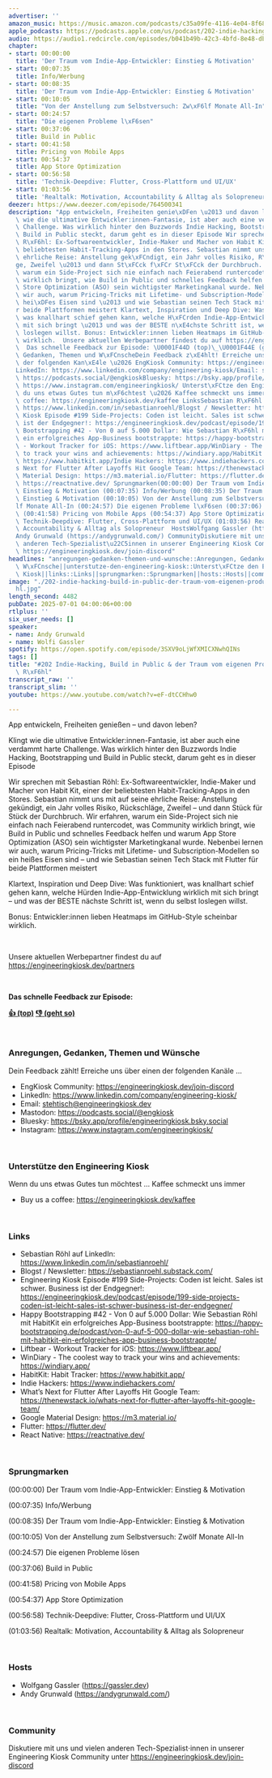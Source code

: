 ```yaml
---
advertiser: ''
amazon_music: https://music.amazon.com/podcasts/c35a09fe-4116-4e04-8f68-77d61b112e46/episodes/8e23ba8f-85a9-4a58-b356-c171f1f454ca/engineering-kiosk-202-indie-hacking-build-in-public-der-traum-vom-eigenen-produkt-mit-sebastian-r%C3%B6hl
apple_podcasts: https://podcasts.apple.com/us/podcast/202-indie-hacking-build-in-public-der-traum-vom-eigenen/id1603082924?i=1000715233452&uo=4
audio: https://audio1.redcircle.com/episodes/b041b49b-42c3-4bfd-8e48-dbd422740928/stream.mp3
chapter:
- start: 00:00:00
  title: 'Der Traum vom Indie-App-Entwickler: Einstieg & Motivation'
- start: 00:07:35
  title: Info/Werbung
- start: 00:08:35
  title: 'Der Traum vom Indie-App-Entwickler: Einstieg & Motivation'
- start: 00:10:05
  title: "Von der Anstellung zum Selbstversuch: Zw\xF6lf Monate All-In"
- start: 00:24:57
  title: "Die eigenen Probleme l\xF6sen"
- start: 00:37:06
  title: Build in Public
- start: 00:41:58
  title: Pricing von Mobile Apps
- start: 00:54:37
  title: App Store Optimization
- start: 00:56:58
  title: 'Technik-Deepdive: Flutter, Cross-Plattform und UI/UX'
- start: 01:03:56
  title: 'Realtalk: Motivation, Accountability & Alltag als Solopreneur'
deezer: https://www.deezer.com/episode/764500341
description: "App entwickeln, Freiheiten genie\xDFen \u2013 und davon leben? Klingt\
  \ wie die ultimative Entwickler:innen-Fantasie, ist aber auch eine verdammt harte\
  \ Challenge. Was wirklich hinter den Buzzwords Indie Hacking, Bootstrapping und\
  \ Build in Public steckt, darum geht es in dieser Episode Wir sprechen mit Sebastian\
  \ R\xF6hl: Ex-Softwareentwickler, Indie-Maker und Macher von Habit Kit, einer der\
  \ beliebtesten Habit-Tracking-Apps in den Stores. Sebastian nimmt uns mit auf seine\
  \ ehrliche Reise: Anstellung gek\xFCndigt, ein Jahr volles Risiko, R\xFCckschl\xE4\
  ge, Zweifel \u2013 und dann St\xFCck f\xFCr St\xFCck der Durchbruch. Wir erfahren,\
  \ warum ein Side-Project sich nie einfach nach Feierabend runtercodet, was Community\
  \ wirklich bringt, wie Build in Public und schnelles Feedback helfen und warum App\
  \ Store Optimization (ASO) sein wichtigster Marketingkanal wurde. Nebenbei lernen\
  \ wir auch, warum Pricing-Tricks mit Lifetime- und Subscription-Modellen so ein\
  \ hei\xDFes Eisen sind \u2013 und wie Sebastian seinen Tech Stack mit Flutter f\xFC\
  r beide Plattformen meistert Klartext, Inspiration und Deep Dive: Was funktioniert,\
  \ was knallhart schief gehen kann, welche H\xFCrden Indie-App-Entwicklung wirklich\
  \ mit sich bringt \u2013 und was der BESTE n\xE4chste Schritt ist, wenn du selbst\
  \ loslegen willst. Bonus: Entwickler:innen lieben Heatmaps im GitHub-Style scheinbar\
  \ wirklich.  Unsere aktuellen Werbepartner findest du auf https://engineeringkiosk.dev/partners\
  \  Das schnelle Feedback zur Episode: \U0001F44D (top)\_\U0001F44E (geht so)  Anregungen,\
  \ Gedanken, Themen und W\xFCnscheDein Feedback z\xE4hlt! Erreiche uns \xFCber einen\
  \ der folgenden Kan\xE4le \u2026 EngKiosk Community: https://engineeringkiosk.dev/join-discord\_\
  LinkedIn: https://www.linkedin.com/company/engineering-kiosk/Email: stehtisch@engineeringkiosk.devMastodon:\
  \ https://podcasts.social/@engkioskBluesky: https://bsky.app/profile/engineeringkiosk.bsky.socialInstagram:\
  \ https://www.instagram.com/engineeringkiosk/ Unterst\xFCtze den Engineering KioskWenn\
  \ du uns etwas Gutes tun m\xF6chtest \u2026 Kaffee schmeckt uns immer\_ Buy us a\
  \ coffee: https://engineeringkiosk.dev/kaffee LinksSebastian R\xF6hl auf LinkedIn:\
  \ https://www.linkedin.com/in/sebastianroehl/Blogst / Newsletter: https://sebastianroehl.substack.com/Engineering\
  \ Kiosk Episode #199 Side-Projects: Coden ist leicht. Sales ist schwer. Business\
  \ ist der Endgegner!: https://engineeringkiosk.dev/podcast/episode/199-side-projects-coden-ist-leicht-sales-ist-schwer-business-ist-der-endgegner/Happy\
  \ Bootstrapping #42 - Von 0 auf 5.000 Dollar: Wie Sebastian R\xF6hl mit HabitKit\
  \ ein erfolgreiches App-Business bootstrappte: https://happy-bootstrapping.de/podcast/von-0-auf-5-000-dollar-wie-sebastian-rohl-mit-habitkit-ein-erfolgreiches-app-business-bootstrappte/Liftbear\
  \ - Workout Tracker for iOS: https://www.liftbear.app/WinDiary - The coolest way\
  \ to track your wins and achievements: https://windiary.app/HabitKit: Habit Tracker:\
  \ https://www.habitkit.app/Indie Hackers: https://www.indiehackers.com/What\u2019\
  s Next for Flutter After Layoffs Hit Google Team: https://thenewstack.io/whats-next-for-flutter-after-layoffs-hit-google-team/Google\
  \ Material Design: https://m3.material.io/Flutter: https://flutter.dev/React Native:\
  \ https://reactnative.dev/ Sprungmarken(00:00:00) Der Traum vom Indie-App-Entwickler:\
  \ Einstieg & Motivation (00:07:35) Info/Werbung (00:08:35) Der Traum vom Indie-App-Entwickler:\
  \ Einstieg & Motivation (00:10:05) Von der Anstellung zum Selbstversuch: Zw\xF6\
  lf Monate All-In (00:24:57) Die eigenen Probleme l\xF6sen (00:37:06) Build in Public\
  \ (00:41:58) Pricing von Mobile Apps (00:54:37) App Store Optimization (00:56:58)\
  \ Technik-Deepdive: Flutter, Cross-Plattform und UI/UX (01:03:56) Realtalk: Motivation,\
  \ Accountability & Alltag als Solopreneur  HostsWolfgang Gassler (https://gassler.dev)\_\
  Andy Grunwald (https://andygrunwald.com/) CommunityDiskutiere mit uns und vielen\
  \ anderen Tech-Spezialist\u22C5innen in unserer Engineering Kiosk Community unter\
  \ https://engineeringkiosk.dev/join-discord"
headlines: "anregungen-gedanken-themen-und-wunsche::Anregungen, Gedanken, Themen und\
  \ W\xFCnsche||unterstutze-den-engineering-kiosk::Unterst\xFCtze den Engineering\
  \ Kiosk||links::Links||sprungmarken::Sprungmarken||hosts::Hosts||community::Community"
image: "./202-indie-hacking-build-in-public-der-traum-vom-eigenen-produkt-mit-sebastian-r\xF6\
  hl.jpg"
length_second: 4482
pubDate: 2025-07-01 04:00:06+00:00
rtlplus: ''
six_user_needs: []
speaker:
- name: Andy Grunwald
- name: Wolfi Gassler
spotify: https://open.spotify.com/episode/3SXV9oLjWfXMICXNwhQINs
tags: []
title: "#202 Indie-Hacking, Build in Public & der Traum vom eigenen Produkt mit Sebastian\
  \ R\xF6hl"
transcript_raw: ''
transcript_slim: ''
youtube: https://www.youtube.com/watch?v=eF-dtCCHhw0

---
```

<p>App entwickeln, Freiheiten genießen – und davon leben?</p><p>Klingt wie die ultimative Entwickler:innen-Fantasie, ist aber auch eine verdammt harte Challenge. Was wirklich hinter den Buzzwords Indie Hacking, Bootstrapping und Build in Public steckt, darum geht es in dieser Episode</p><p>Wir sprechen mit Sebastian Röhl: Ex-Softwareentwickler, Indie-Maker und Macher von Habit Kit, einer der beliebtesten Habit-Tracking-Apps in den Stores. Sebastian nimmt uns mit auf seine ehrliche Reise: Anstellung gekündigt, ein Jahr volles Risiko, Rückschläge, Zweifel – und dann Stück für Stück der Durchbruch. Wir erfahren, warum ein Side-Project sich nie einfach nach Feierabend runtercodet, was Community wirklich bringt, wie Build in Public und schnelles Feedback helfen und warum App Store Optimization (ASO) sein wichtigster Marketingkanal wurde. Nebenbei lernen wir auch, warum Pricing-Tricks mit Lifetime- und Subscription-Modellen so ein heißes Eisen sind – und wie Sebastian seinen Tech Stack mit Flutter für beide Plattformen meistert</p><p>Klartext, Inspiration und Deep Dive: Was funktioniert, was knallhart schief gehen kann, welche Hürden Indie-App-Entwicklung wirklich mit sich bringt – und was der BESTE nächste Schritt ist, wenn du selbst loslegen willst.</p><p>Bonus: Entwickler:innen lieben Heatmaps im GitHub-Style scheinbar wirklich.</p><p><br></p><p>Unsere aktuellen Werbepartner findest du auf <a href="https://engineeringkiosk.dev/partners">https://engineeringkiosk.dev/partners</a></p><p><br></p><p><strong>Das schnelle Feedback zur Episode:</strong></p><p><a href="https://api.openpodcast.dev/feedback/202/upvote" rel="nofollow"><strong>👍 (top)</strong></a><strong> </strong><a href="https://api.openpodcast.dev/feedback/202/downvote" rel="nofollow"><strong>👎 (geht so)</strong></a></p><p><br></p><h3 id="anregungen-gedanken-themen-und-wunsche">Anregungen, Gedanken, Themen und Wünsche</h3><p>Dein Feedback zählt! Erreiche uns über einen der folgenden Kanäle …</p><ul><li>EngKiosk Community: <a href="https://engineeringkiosk.dev/join-discord">https://engineeringkiosk.dev/join-discord</a> </li><li>LinkedIn: <a href="https://www.linkedin.com/company/engineering-kiosk/" rel="nofollow">https://www.linkedin.com/company/engineering-kiosk/</a></li><li>Email: <a href="mailto:stehtisch@engineeringkiosk.dev" rel="nofollow">stehtisch@engineeringkiosk.dev</a></li><li>Mastodon: <a href="https://podcasts.social/@engkiosk" rel="nofollow">https://podcasts.social/@engkiosk</a></li><li>Bluesky: <a href="https://bsky.app/profile/engineeringkiosk.bsky.social" rel="nofollow">https://bsky.app/profile/engineeringkiosk.bsky.social</a></li><li>Instagram: <a href="https://www.instagram.com/engineeringkiosk/" rel="nofollow">https://www.instagram.com/engineeringkiosk/</a></li></ul><p><br></p><h3 id="unterstutze-den-engineering-kiosk">Unterstütze den Engineering Kiosk</h3><p>Wenn du uns etwas Gutes tun möchtest … Kaffee schmeckt uns immer </p><ul><li>Buy us a coffee: <a href="https://engineeringkiosk.dev/kaffee">https://engineeringkiosk.dev/kaffee</a></li></ul><p><br></p><h3 id="links">Links</h3><ul><li>Sebastian Röhl auf LinkedIn: <a href="https://www.linkedin.com/in/sebastianroehl/" rel="nofollow">https://www.linkedin.com/in/sebastianroehl/</a></li><li>Blogst / Newsletter: <a href="https://sebastianroehl.substack.com/" rel="nofollow">https://sebastianroehl.substack.com/</a></li><li>Engineering Kiosk Episode #199 Side-Projects: Coden ist leicht. Sales ist schwer. Business ist der Endgegner!: <a href="https://engineeringkiosk.dev/podcast/episode/199-side-projects-coden-ist-leicht-sales-ist-schwer-business-ist-der-endgegner/">https://engineeringkiosk.dev/podcast/episode/199-side-projects-coden-ist-leicht-sales-ist-schwer-business-ist-der-endgegner/</a></li><li>Happy Bootstrapping #42 - Von 0 auf 5.000 Dollar: Wie Sebastian Röhl mit HabitKit ein erfolgreiches App-Business bootstrappte: <a href="https://happy-bootstrapping.de/podcast/von-0-auf-5-000-dollar-wie-sebastian-rohl-mit-habitkit-ein-erfolgreiches-app-business-bootstrappte/" rel="nofollow">https://happy-bootstrapping.de/podcast/von-0-auf-5-000-dollar-wie-sebastian-rohl-mit-habitkit-ein-erfolgreiches-app-business-bootstrappte/</a></li><li>Liftbear - Workout Tracker for iOS: <a href="https://www.liftbear.app/" rel="nofollow">https://www.liftbear.app/</a></li><li>WinDiary - The coolest way to track your wins and achievements: <a href="https://windiary.app/" rel="nofollow">https://windiary.app/</a></li><li>HabitKit: Habit Tracker: <a href="https://www.habitkit.app/" rel="nofollow">https://www.habitkit.app/</a></li><li>Indie Hackers: <a href="https://www.indiehackers.com/" rel="nofollow">https://www.indiehackers.com/</a></li><li>What’s Next for Flutter After Layoffs Hit Google Team: <a href="https://thenewstack.io/whats-next-for-flutter-after-layoffs-hit-google-team/" rel="nofollow">https://thenewstack.io/whats-next-for-flutter-after-layoffs-hit-google-team/</a></li><li>Google Material Design: <a href="https://m3.material.io/" rel="nofollow">https://m3.material.io/</a></li><li>Flutter: <a href="https://flutter.dev/" rel="nofollow">https://flutter.dev/</a></li><li>React Native: <a href="https://reactnative.dev/" rel="nofollow">https://reactnative.dev/</a></li></ul><p><br></p><h3 id="sprungmarken">Sprungmarken</h3><p>(00:00:00) Der Traum vom Indie-App-Entwickler: Einstieg &amp; Motivation</p><p>(00:07:35) Info/Werbung</p><p>(00:08:35) Der Traum vom Indie-App-Entwickler: Einstieg &amp; Motivation</p><p>(00:10:05) Von der Anstellung zum Selbstversuch: Zwölf Monate All-In</p><p>(00:24:57) Die eigenen Probleme lösen</p><p>(00:37:06) Build in Public</p><p>(00:41:58) Pricing von Mobile Apps</p><p>(00:54:37) App Store Optimization</p><p>(00:56:58) Technik-Deepdive: Flutter, Cross-Plattform und UI/UX</p><p>(01:03:56) Realtalk: Motivation, Accountability &amp; Alltag als Solopreneur</p><p><br></p><h3 id="hosts">Hosts</h3><ul><li>Wolfgang Gassler (<a href="https://gassler.dev" rel="nofollow">https://gassler.dev</a>) </li><li>Andy Grunwald (<a href="https://andygrunwald.com/" rel="nofollow">https://andygrunwald.com/</a>)</li></ul><p><br></p><h3 id="community">Community</h3><p>Diskutiere mit uns und vielen anderen Tech-Spezialist⋅innen in unserer Engineering Kiosk Community unter <a href="https://engineeringkiosk.dev/join-discord">https://engineeringkiosk.dev/join-discord</a></p>